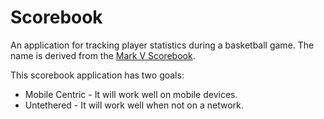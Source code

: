 # Scorebook
An application for tracking player statistics during a basketball game. The name is derived from the [Mark V Scorebook](http://www.amazon.com/gp/product/B001EX7GM2/ref=pd_lpo_sbs_dp_ss_1?pf_rd_p=1944687742&pf_rd_s=lpo-top-stripe-1&pf_rd_t=201&pf_rd_i=B000TGNNYA&pf_rd_m=ATVPDKIKX0DER&pf_rd_r=06GS19C7N0YF84PZWSVN).

This scorebook application has two goals:

- Mobile Centric - It will work well on mobile devices.
- Untethered - It will work well when not on a network.
